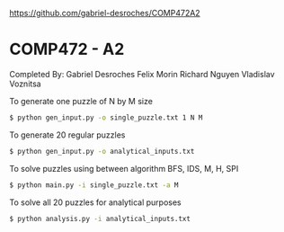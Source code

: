 https://github.com/gabriel-desroches/COMP472A2

# COMP472 - A2

Completed By:
Gabriel Desroches
Felix Morin
Richard Nguyen
Vladislav Voznitsa

To generate one puzzle of N by M size
```bash
$ python gen_input.py -o single_puzzle.txt 1 N M
```
To generate 20 regular puzzles
```bash
$ python gen_input.py -o analytical_inputs.txt
```
To solve puzzles using between algorithm BFS, IDS, M, H, SPI 
```bash
$ python main.py -i single_puzzle.txt -a M
```
To solve all 20 puzzles for analytical purposes
```bash
$ python analysis.py -i analytical_inputs.txt
```
